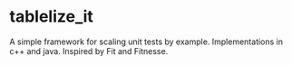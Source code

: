 tablelize_it
============

A simple framework for scaling unit tests by example. Implementations in c++ and java. Inspired by Fit and Fitnesse.
